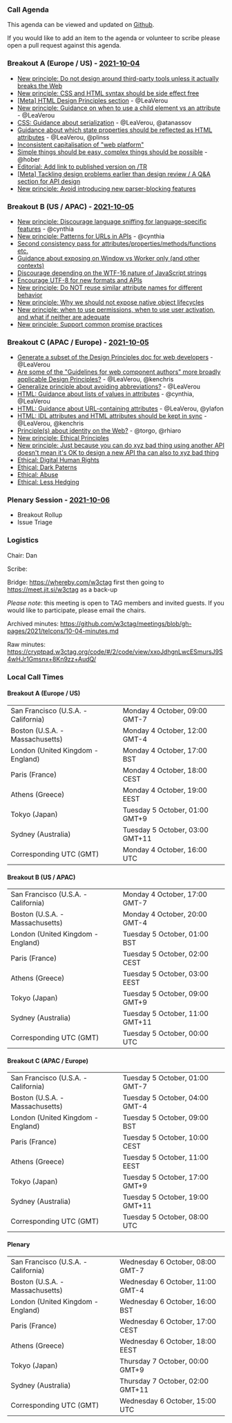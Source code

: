 ### Call Agenda

This agenda can be viewed and updated on [Github](https://github.com/w3ctag/meetings/blob/gh-pages/2021/telcons/10-04-agenda.md).

If you would like to add an item to the agenda or volunteer to scribe please open a pull request against this agenda.

### Breakout A (Europe / US) - [2021-10-04](https://www.timeanddate.com/worldclock/converter.html?iso=20211004T160000&p1=224&p2=43&p3=136&p4=195&p5=26&p6=248&p7=240)

* [New principle: Do not design around third-party tools unless it actually breaks the Web](https://github.com/w3ctag/design-principles/issues/335)
* [New principle: CSS and HTML syntax should be side effect free](https://github.com/w3ctag/design-principles/issues/336)
* [[Meta] HTML Design Principles section](https://github.com/w3ctag/design-principles/issues/269) - @LeaVerou
* [New principle: Guidance on when to use a child element vs an attribute](https://github.com/w3ctag/design-principles/issues/270) - @LeaVerou
* [CSS: Guidance about serialization](https://github.com/w3ctag/design-principles/issues/284) - @LeaVerou, @atanassov
* [Guidance about which state properties should be reflected as HTML attributes](https://github.com/w3ctag/design-principles/issues/289) - @LeaVerou, @plinss
* [Inconsistent capitalisation of "web platform"](https://github.com/w3ctag/design-principles/issues/294)
* [Simple things should be easy, complex things should be possible](https://github.com/w3ctag/design-principles/issues/299) - @hober
* [Editorial: Add link to published version on /TR](https://github.com/w3ctag/design-principles/issues/318)
* [[Meta] Tackling design problems earlier than design review / A Q&A section for API design](https://github.com/w3ctag/design-principles/issues/319)
* [New principle: Avoid introducing new parser-blocking features](https://github.com/w3ctag/design-principles/issues/329)

### Breakout B (US / APAC) - [2021-10-05](https://www.timeanddate.com/worldclock/converter.html?iso=20211005T000000&p1=224&p2=43&p3=136&p4=195&p5=26&p6=248&p7=240)

* [New principle: Discourage language sniffing for language-specific features](https://github.com/w3ctag/design-principles/issues/266) - @cynthia
* [New principle: Patterns for URLs in APIs](https://github.com/w3ctag/design-principles/issues/303) - @cynthia
* [Second consistency pass for attributes/properties/methods/functions etc.](https://github.com/w3ctag/design-principles/issues/315)
* [Guidance about exposing on Window vs Worker only (and other contexts)](https://github.com/w3ctag/design-principles/issues/325)
* [Discourage depending on the WTF-16 nature of JavaScript strings](https://github.com/w3ctag/design-principles/issues/323)
* [Encourage UTF-8 for new formats and APIs](https://github.com/w3ctag/design-principles/issues/322)
* [New principle: Do NOT reuse similar attribute names for different behavior](https://github.com/w3ctag/design-principles/issues/328)
* [New principle: Why we should not expose native object lifecycles](https://github.com/w3ctag/design-principles/issues/333)
* [New principle: when to use permissions, when to use user activation, and what if neither are adequate](https://github.com/w3ctag/design-principles/issues/341)
* [New principle: Support common promise practices](https://github.com/w3ctag/design-principles/issues/342)

### Breakout C (APAC / Europe) - [2021-10-05](https://www.timeanddate.com/worldclock/converter.html?iso=20211005T080000&p1=224&p2=43&p3=136&p4=195&p5=26&p6=248&p7=240)

* [Generate a subset of the Design Principles doc for web developers](https://github.com/w3ctag/design-principles/issues/268) - @LeaVerou
* [Are some of the "Guidelines for web component authors" more broadly applicable Design Principles?](https://github.com/w3ctag/design-principles/issues/271) - @LeaVerou, @kenchris
* [Generalize principle about avoiding abbreviations?](https://github.com/w3ctag/design-principles/issues/276) - @LeaVerou
* [HTML: Guidance about lists of values in attributes](https://github.com/w3ctag/design-principles/issues/277) - @cynthia, @LeaVerou
* [HTML: Guidance about URL-containing attributes](https://github.com/w3ctag/design-principles/issues/278) - @LeaVerou, @ylafon
* [HTML: IDL attributes and HTML attributes should be kept in sync](https://github.com/w3ctag/design-principles/issues/279) - @LeaVerou, @kenchris
* [Principle(s) about identity on the Web?](https://github.com/w3ctag/design-principles/issues/324) - @torgo, @rhiaro
* [New principle: Ethical Principles](https://github.com/w3ctag/design-principles/issues/338)
* [New principle: Just because you can do xyz bad thing using another API doesn't mean it's OK to design a new API tha can also to xyz bad thing](https://github.com/w3ctag/design-principles/issues/340)
* [Ethical: Digital Human Rights](https://github.com/w3ctag/ethical-web-principles/issues/52)
* [Ethical: Dark Paterns](https://github.com/w3ctag/ethical-web-principles/issues/25)
* [Ethical: Abuse](https://github.com/w3ctag/ethical-web-principles/issues/44)
* [Ethical: Less Hedging](https://github.com/w3ctag/ethical-web-principles/issues/51)

### Plenary Session - [2021-10-06](https://www.timeanddate.com/worldclock/converter.html?iso=20211006T150000&p1=224&p2=43&p3=136&p4=195&p5=26&p6=248&p7=240)

* Breakout Rollup
* Issue Triage

### Logistics

Chair: Dan

Scribe:

Bridge: https://whereby.com/w3ctag first then going to https://meet.jit.si/w3ctag as a back-up

*Please note*: this meeting is open to TAG members and invited guests. If you would like to participate, please email the chairs.

Archived minutes: https://github.com/w3ctag/meetings/blob/gh-pages/2021/telcons/10-04-minutes.md

Raw minutes: https://cryptpad.w3ctag.org/code/#/2/code/view/xxoJdhgnLwcESmursJ9S4wHJr1Gmsnx+8Kn9zz+AudQ/


### Local Call Times

#### Breakout A (Europe / US)

<table>
<tr><td> San Francisco (U.S.A. - California) <td> Monday 4 October, 09:00 GMT-7</td></tr>
<tr><td> Boston (U.S.A. - Massachusetts) <td> Monday 4 October, 12:00 GMT-4</td></tr>
<tr><td> London (United Kingdom - England) <td> Monday 4 October, 17:00 BST</td></tr>
<tr><td> Paris (France) <td> Monday 4 October, 18:00 CEST</td></tr>
<tr><td> Athens (Greece) <td> Monday 4 October, 19:00 EEST</td></tr>
<tr><td> Tokyo (Japan) <td> Tuesday 5 October, 01:00 GMT+9</td></tr>
<tr><td> Sydney (Australia) <td> Tuesday 5 October, 03:00 GMT+11</td></tr>
<tr><td> Corresponding UTC (GMT) <td> Monday 4 October, 16:00 UTC</td></tr>
</table>

#### Breakout B (US / APAC)

<table>
<tr><td> San Francisco (U.S.A. - California) <td> Monday 4 October, 17:00 GMT-7</td></tr>
<tr><td> Boston (U.S.A. - Massachusetts) <td> Monday 4 October, 20:00 GMT-4</td></tr>
<tr><td> London (United Kingdom - England) <td> Tuesday 5 October, 01:00 BST</td></tr>
<tr><td> Paris (France) <td> Tuesday 5 October, 02:00 CEST</td></tr>
<tr><td> Athens (Greece) <td> Tuesday 5 October, 03:00 EEST</td></tr>
<tr><td> Tokyo (Japan) <td> Tuesday 5 October, 09:00 GMT+9</td></tr>
<tr><td> Sydney (Australia) <td> Tuesday 5 October, 11:00 GMT+11</td></tr>
<tr><td> Corresponding UTC (GMT) <td> Tuesday 5 October, 00:00 UTC</td></tr>
</table>

#### Breakout C (APAC / Europe)

<table>
<tr><td> San Francisco (U.S.A. - California) <td> Tuesday 5 October, 01:00 GMT-7</td></tr>
<tr><td> Boston (U.S.A. - Massachusetts) <td> Tuesday 5 October, 04:00 GMT-4</td></tr>
<tr><td> London (United Kingdom - England) <td> Tuesday 5 October, 09:00 BST</td></tr>
<tr><td> Paris (France) <td> Tuesday 5 October, 10:00 CEST</td></tr>
<tr><td> Athens (Greece) <td> Tuesday 5 October, 11:00 EEST</td></tr>
<tr><td> Tokyo (Japan) <td> Tuesday 5 October, 17:00 GMT+9</td></tr>
<tr><td> Sydney (Australia) <td> Tuesday 5 October, 19:00 GMT+11</td></tr>
<tr><td> Corresponding UTC (GMT) <td> Tuesday 5 October, 08:00 UTC</td></tr>
</table>

#### Plenary

<table>
<tr><td> San Francisco (U.S.A. - California) <td> Wednesday 6 October, 08:00 GMT-7</td></tr>
<tr><td> Boston (U.S.A. - Massachusetts) <td> Wednesday 6 October, 11:00 GMT-4</td></tr>
<tr><td> London (United Kingdom - England) <td> Wednesday 6 October, 16:00 BST</td></tr>
<tr><td> Paris (France) <td> Wednesday 6 October, 17:00 CEST</td></tr>
<tr><td> Athens (Greece) <td> Wednesday 6 October, 18:00 EEST</td></tr>
<tr><td> Tokyo (Japan) <td> Thursday 7 October, 00:00 GMT+9</td></tr>
<tr><td> Sydney (Australia) <td> Thursday 7 October, 02:00 GMT+11</td></tr>
<tr><td> Corresponding UTC (GMT) <td> Wednesday 6 October, 15:00 UTC</td></tr>
</table>

